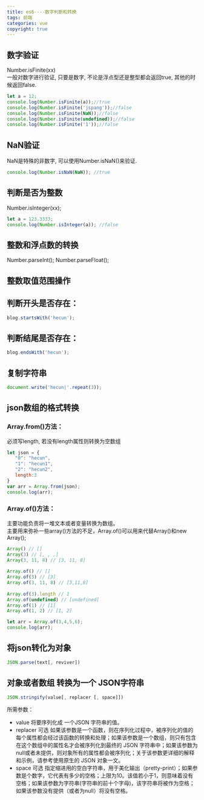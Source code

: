 ```yaml
---
title: es6----数字判断和转换 
tags: 前端  
categories: vue 
copyright: true  
---
```


## 数字验证  
Number.isFinite(xx)  
一般对数字进行验证, 只要是数字, 不论是浮点型还是整型都会返回true, 其他的时候返回false.   

```js
let a = 12;
console.log(Number.isFinite(a));//true
console.log(Number.isFinite('jspang'));//false
console.log(Number.isFinite(NaN));//false
console.log(Number.isFinite(undefined));//false
console.log(Number.isFinite('1'));//false
```
## NaN验证  
NaN是特殊的非数字, 可以使用Number.isNaN()来验证. 
```js
console.log(Number.isNaN(NaN)); //true
```
## 判断是否为整数
Number.isInteger(xx);

```js
let a = 123.3333;
console.log(Number.isInteger(a)); //false
```

## 整数和浮点数的转换
Number.parseInt();
Number.parseFloat();

## 整数取值范围操作





## 判断开头是否存在：

```js
blog.startsWith('hecun');
```

## 判断结尾是否存在：

```js
blog.endsWith('hecun');
```

## 复制字符串  

```js
document.write('hecun|'.repeat(3));
```

## json数组的格式转换
### Array.from()方法：
必须写length, 若没有length属性则转换为空数组
```js
let json = {
   "0": "hecun", 
   "1": "hecun1", 
   "2": "hecun2",
   length:3
}
var arr = Array.from(json);
console.log(arr);
```
### Array.of()方法：
主要功能负责将一堆文本或者变量转换为数组。  
主要用来弥补一些array()方法的不足，Array.of()可以用来代替Array()和new Array();

```js
Array() // []  
Array(3) // [, , ,]  
Array(3, 11, 8) // [3, 11, 8]  
  
Array.of() // []  
Array.of(3) // [3]  
Array.of(3, 11, 8) // [3,11,8]  
  
Array.of(3).length // 1   
Array.of(undefined) // [undefined]  
Array.of(1) // [1]  
Array.of(1, 2) // [1, 2]  
```

```js
let arr = Array.of(3,4,5,6);
console.log(arr);
```
## 将json转化为对象
```js
JSON.parse(text[, reviver])
```

## 对象或者数组 转换为一个 JSON字符串

```js
JSON.stringify(value[, replacer [, space]])
```

所需参数： 
- value
将要序列化成 一个JSON 字符串的值。
- replacer 可选
如果该参数是一个函数，则在序列化过程中，被序列化的值的每个属性都会经过该函数的转换和处理；如果该参数是一个数组，则只有包含在这个数组中的属性名才会被序列化到最终的 JSON 字符串中；如果该参数为null或者未提供，则对象所有的属性都会被序列化；关于该参数更详细的解释和示例，请参考使用原生的 JSON 对象一文。
- space 可选
指定缩进用的空白字符串，用于美化输出（pretty-print）；如果参数是个数字，它代表有多少的空格；上限为10。该值若小于1，则意味着没有空格；如果该参数为字符串(字符串的前十个字母)，该字符串将被作为空格；如果该参数没有提供（或者为null）将没有空格。